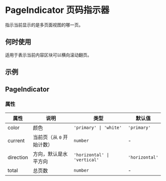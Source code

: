 # PageIndicator 页码指示器

指示当前显示的是多页面视图的哪一页。

## 何时使用

适用于表示当前内容区块可以横向滚动翻页。

## 示例

<code src="./demos/demo1.tsx"></code>

## PageIndicator

### 属性

| 属性      | 说明                      | 类型                         | 默认值         |
| --------- | ------------------------- | ---------------------------- | -------------- |
| color     | 颜色                      | `'primary' \| 'white'`       | `'primary'`    |
| current   | 当前页（从 `0` 开始计数） | `number`                     | -              |
| direction | 方向，默认是水平方向      | `'horizontal' \| 'vertical'` | `'horizontal'` |
| total     | 总页数                    | `number`                     | -              |

<!--### CSS 变量-->

<!--| 属性                       | 说明                       | 默认值                     |-->
<!--| -------------------------- | -------------------------- | -------------------------- |-->
<!--| --active-dot-border-radius | 当前页的圆角大小           | `var(--dot-border-radius)` |-->
<!--| --active-dot-color         | 当前页的颜色               | `var(--adm-color-primary)` |-->
<!--| --active-dot-size          | 当前页的大小               | `13px`                     |-->
<!--| --dot-border-radius        | 非当前页的圆角大小         | `1px`                      |-->
<!--| --dot-color                | 非当前页的颜色             | `rgba(0, 0, 0, 0.2)`       |-->
<!--| --dot-size                 | 非当前页的大小             | `3px`                      |-->
<!--| --dot-spacing              | 页码指示器小圆点之间的间距 | `3px`                      |-->
